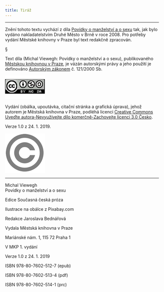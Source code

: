```yaml
---
title: Tiráž
---
```


***

Znění tohoto textu vychází z díla [Povídky o manželství a o sexu](https://search.mlp.cz/cz/titul/povidky-o-manzelstvi-a-o-sexu/2310876/) tak, jak bylo vydáno nakladatelstvím Druhé Město v Brně v roce 2008. Pro potřeby vydání Městské knihovny v Praze byl text redakčně zpracován.

§

Text díla (Michal Viewegh: Povídky o manželství a o sexu), publikovaného [Městskou knihovnou v Praze](https://www.mlp.cz/cz/), je vázán autorskými právy a jeho použití je definováno [Autorským zákonem](https://www.mkcr.cz/predpisy-zakonu-709.html) č. 121/2000 Sb.

[![image001.jpg](./resources/image001_fmt.png)](https://creativecommons.org/licenses/by-nc-sa/3.0/cz/)

Vydání (obálka, upoutávka, citační stránka a grafická úprava), jehož autorem je Městská knihovna v Praze, podléhá licenci [Creative Commons Uveďte autora-Nevyužívejte dílo komerčně-Zachovejte licenci 3.0 Česko](https://creativecommons.org/licenses/by-nc-sa/3.0/cz/).

Verze 1.0 z 24. 1. 2019.

  

  

![image002.jpg](./resources/image002_fmt.png)


***

Michal Viewegh  
Povídky o manželství a o sexu

Edice Současná česká próza

  

Ilustrace na obálce z Pixabay.com

  

Redakce Jaroslava Bednářová

  

Vydala Městská knihovna v Praze

  

Mariánské nám. 1, 115 72 Praha 1

  

V MKP 1. vydání

  

Verze 1.0 z 24. 1. 2019

  

ISBN 978-80-7602-512-7 (epub)

  

ISBN 978-80-7602-513-4 (pdf)

  

ISBN 978-80-7602-514-1 (prc)
